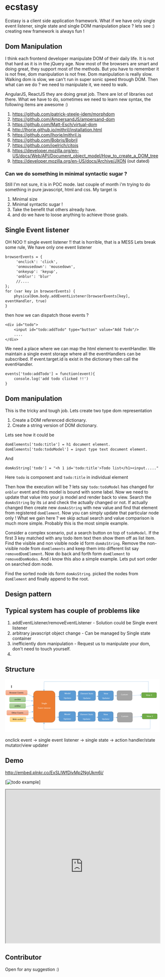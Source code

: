 # ecstasy
Ecstasy is a client side application framework. What if we have only single event listener, single state and single DOM manipulation place ? lets see :) 
creating new framework is always fun !

## Dom Manipulation

I think each frontend developer manipulate DOM of their daily life. It is not that hard as it is in the jQuery age.
Now most of the browsers are smart and doing great, they support most of the methods. But you have to remember it is not free, dom manipulation is not free. 
Dom manipulation is really slow. Walking dom is slow, we can't run in super sonic speed through DOM. 
Then what can we do ? we need to manipulate it, we need to walk.

AngularJS, ReactJS they are doing great job. There are lot of libraries out there. What we have to do, sometimes
we need to learn new syntax, the following items are awesome :)
 1. https://github.com/patrick-steele-idem/morphdom
 2. https://github.com/AmpersandJS/ampersand-dom
 3. https://github.com/Matt-Esch/virtual-dom
 4. http://lhorie.github.io/mithril/installation.html
 5. https://github.com/lhorie/mithril.js
 6. https://github.com/Bobris/Bobril
 7. https://github.com/joelrich/citojs
 8. https://developer.mozilla.org/en-US/docs/Web/API/Document_object_model/How_to_create_a_DOM_tree
 9. https://developer.mozilla.org/en-US/docs/Archive/JXON (out dated)

### Can we do something in minimal syntactic sugar ?
 Still I'm not sure, it is in POC mode. last couple of month i'm trying to do something in pure javascript, html and css. My target is
 
  1. Minimal size
  2. Minimal syntactic sugar !
  3. Take the benefit that others already have.
  4. and do we have to loose anything to achieve those goals.
   
## Single Event listener

OH NOO !! single event listener !! that is horrible, that is a MESS
Lets break some rule, We have only one event listener
        
    
    browserEvents = {
         'onclick': 'click',
         'onmousedown': 'mousedown',
         'onkeyup': 'keyup',
         'onblur': 'blur'
         //....
    };
    for (var key in browserEvents) {
        physicalDom.body.addEventListener(browserEvents[key], eventHandler, true)
    }        
    
then how we can dispatch those events ?

    <div id="todo">
        <input id="todo:addTodo" type="button" value="Add Todo"/>
        ....
    </div>
    
We need a place where we can map the html element to eventHandler. We maintain a single event storage where all the eventHandlers can be subscribed.
If event.target.id is exist in the dictionary then call the eventHandler.

    events['todo:addTodo'] = function(event){
        console.log('add todo clicked !!')
    }

## Dom manipulation
This is the tricky and tough job. Lets create two type dom representation
1. Create a DOM referenced dictionary.
2. Create a string version of DOM dictionary.

Lets see how it could be

    domElements['todo:title'] = h1 document element.
    domElements['todo:todoModel'] = input type text document element.

And

    domAsString['todo'] = "<h 1 id='todo:title'>Todo list</h1><input....."

Here `todo` is component and `todo:title` in individual element

Then how the execution will be ?
lets say `todo:todoModel` has changed for `onblur` event and this model is bound with some label. Now we need to
update that value into your js model and render back to view. Search the `domAsString` by its `id` and check the actually
changed or not. If actually changed then create new `domAsString` with new value and find that element from registered
`domElement`. Now you can simply update that particular node only ! What we gain here ? we skip actual search and value comparison
 is much more simple. Probably this is the most simple example.

Consider a complex scenario, put a search button on top of `todoModel`. If the first 3 key matched with any todo
item text then show them off as list item. Find the visible and non visible node id form `domAsString`. Remove the non-visible
node from `domElements` and keep them into different list say `removedDomElement`. Now do back and forth form `domElement` to
`removedDomNodes`. And i know this also a simple example. Lets put sort order on searched dom node.

Find the sorted node ids form `domAsString`. picked the nodes from `domElement` and finally append to the root.

## Design pattern


## Typical system has couple of problems like

1. addEventListener/removeEventListener - Solution could be
    Single event listener
2. arbitrary javascript object change - Can be managed by
    Single state container
3. inefficiently dom manipulation -
    Request us to manipulate your dom, don't need to touch yourself.
4. 
    


## Structure

![bubble flow structure](https://github.com/tasnim-reza/ecstasy/raw/master/site/img/bubble-flow1.png "bubble flow structure")

 onclick event -> single event listener -> single state -> action handler/state mutator/view updater

## Demo
http://embed.plnkr.co/ExSLIWfDivMp2NgUkm6j/

[![todo example](http://embed.plnkr.co/ExSLIWfDivMp2NgUkm6j/)]

<iframe src="http://embed.plnkr.co/ExSLIWfDivMp2NgUkm6j/" width="100%" height="500px" allowfullscreen></iframe>

## Contributor
Open for any suggestion :)



